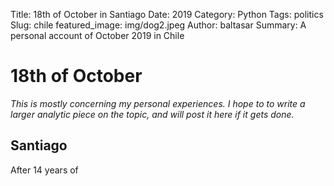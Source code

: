 Title: 18th of October in Santiago
Date: 2019
Category: Python
Tags: politics
Slug: chile
featured_image: img/dog2.jpeg
Author: baltasar
Summary: A personal account of October 2019 in Chile

# 18th of October

*This is mostly concerning my personal experiences. I hope to to write a larger analytic piece on the topic, and will post it here if it gets done.*

## Santiago

 After 14 years of 
